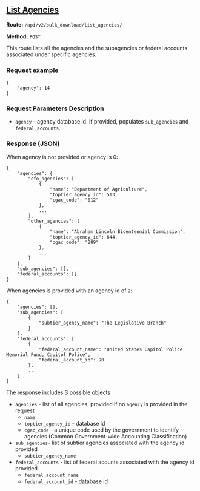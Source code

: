 ## [List Agencies](#download-status)
**Route:** `/api/v2/bulk_download/list_agencies/`

**Method:** `POST`

This route lists all the agencies and the subagencies or federal accounts associated under specific agencies.

### Request example

```
{
    "agency": 14
}
```

### Request Parameters Description

* `agency` - agency database id. If provided, populates `sub_agencies` and `federal_accounts`.

### Response (JSON)

When agency is not provided or agency is 0:
```
{
    "agencies": {
        "cfo_agencies": [
            {
                "name": "Department of Agriculture",
                "toptier_agency_id": 513,
                "cgac_code": "012"
            },
            ...
        ],
        "other_agencies": [
            {
                "name": "Abraham Lincoln Bicentennial Commission",
                "toptier_agency_id": 644,
                "cgac_code": "289"
            },
            ...
        ]
    },
    "sub_agencies": [],
    "federal_accounts": []
}
```
When agencies is provided with an agency id of `2`:
```
{
    "agencies": [],
    "sub_agencies": [
        {
            "subtier_agency_name": "The Legislative Branch"
        }
    ],
    "federal_accounts": [
        {
            "federal_account_name": "United States Capitol Police Memorial Fund, Capitol Police",
            "federal_account_id": 90
        },
        ...
    ]
}
```

The response includes 3 possible objects
* `agencies` - list of all agencies, provided if no `agency` is provided in the request
    * `name`
    * `toptier_agency_id` - database id
    * `cgac_code` - a unique code used by the government to identify agencies (Common Government-wide Accounting Classification)
* `sub_agencies`- list of subtier agencies associated with the agency id provided
    * `subtier_agency_name`
* `federal_accounts` - list of federal acounts associated with the agency id provided
    * `federal_account_name`
    * `federal_account_id` - database id
